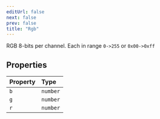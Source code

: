 ```yaml
---
editUrl: false
next: false
prev: false
title: "Rgb"
---
```


RGB 8-bits per channel. Each in range `0->255` or `0x00->0xff`

## Properties

| Property | Type |
| :------ | :------ |
| `b` | `number` |
| `g` | `number` |
| `r` | `number` |
